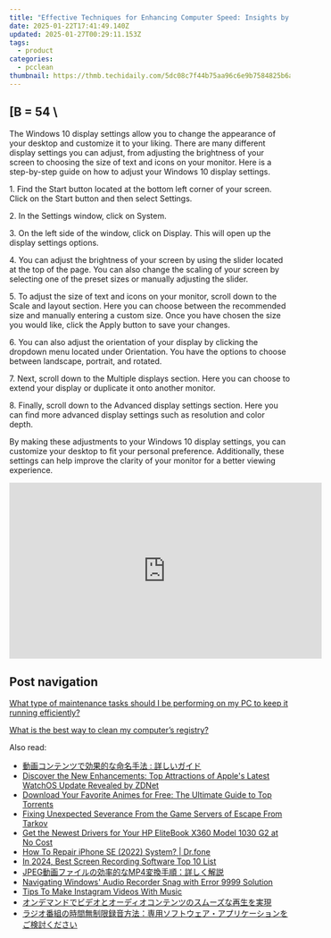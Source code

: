 ```yaml
---
title: "Effective Techniques for Enhancing Computer Speed: Insights by YL Software Experts"
date: 2025-01-22T17:41:49.140Z
updated: 2025-01-27T00:29:11.153Z
tags:
  - product
categories:
  - pcclean
thumbnail: https://thmb.techidaily.com/5dc08c7f44b75aa96c6e9b7584825b6a5a67a8f345c561509fddb26d5e877149.jpg
---
```


## \[B = 54 \

The Windows 10 display settings allow you to change the appearance of your desktop and customize it to your liking. There are many different display settings you can adjust, from adjusting the brightness of your screen to choosing the size of text and icons on your monitor. Here is a step-by-step guide on how to adjust your Windows 10 display settings. 

1\. Find the Start button located at the bottom left corner of your screen. Click on the Start button and then select Settings.

2\. In the Settings window, click on System.

3\. On the left side of the window, click on Display. This will open up the display settings options. 

4\. You can adjust the brightness of your screen by using the slider located at the top of the page. You can also change the scaling of your screen by selecting one of the preset sizes or manually adjusting the slider.

5\. To adjust the size of text and icons on your monitor, scroll down to the Scale and layout section. Here you can choose between the recommended size and manually entering a custom size. Once you have chosen the size you would like, click the Apply button to save your changes.

6\. You can also adjust the orientation of your display by clicking the dropdown menu located under Orientation. You have the options to choose between landscape, portrait, and rotated.

7\. Next, scroll down to the Multiple displays section. Here you can choose to extend your display or duplicate it onto another monitor.

8\. Finally, scroll down to the Advanced display settings section. Here you can find more advanced display settings such as resolution and color depth. 

By making these adjustments to your Windows 10 display settings, you can customize your desktop to fit your personal preference. Additionally, these settings can help improve the clarity of your monitor for a better viewing experience.

<!-- affiliate ads begin -->
<iframe width="560" height="315" src="https://www.youtube.com/embed/kx-Pb0otJCs?si=Mvr49yQVesmJA8-O" title="YouTube video player" frameborder="0" allow="accelerometer; autoplay; clipboard-write; encrypted-media; gyroscope; picture-in-picture; web-share" referrerpolicy="strict-origin-when-cross-origin" allowfullscreen></iframe>
<!-- affiliate ads end -->

## Post navigation

[What type of maintenance tasks should I be performing on my PC to keep it running efficiently?](https://tools.techidaily.com/pcclean/products/)

[What is the best way to clean my computer’s registry?](https://tools.techidaily.com/pcclean/products/)

<ins class="adsbygoogle"
     style="display:block"
     data-ad-format="autorelaxed"
     data-ad-client="ca-pub-7571918770474297"
     data-ad-slot="1223367746"></ins>

<ins class="adsbygoogle"
     style="display:block"
     data-ad-client="ca-pub-7571918770474297"
     data-ad-slot="8358498916"
     data-ad-format="auto"
     data-full-width-responsive="true"></ins>

<span class="atpl-alsoreadstyle">Also read:</span>
<div><ul>
<li><a href="https://win-hot.techidaily.com/iuwlleeuuplusocsplusodsplusodhuodsplusodhoobppluswkueaenoeahoobquwrvewqjeajiplusazlsa6ioipsplusoblplusobhoocroocpoodisi/"><u>動画コンテンツで効果的な命名手法 : 詳しいガイド</u></a></li>
<li><a href="https://techtrends.techidaily.com/discover-the-new-enhancements-top-attractions-of-apples-latest-watchos-update-revealed-by-zdnet/"><u>Discover the New Enhancements: Top Attractions of Apple's Latest WatchOS Update Revealed by ZDNet</u></a></li>
<li><a href="https://win-hot.techidaily.com/download-your-favorite-animes-for-free-the-ultimate-guide-to-top-torrents/"><u>Download Your Favorite Animes for Free: The Ultimate Guide to Top Torrents</u></a></li>
<li><a href="https://program-issues.techidaily.com/fixing-unexpected-severance-from-the-game-servers-of-escape-from-tarkov/"><u>Fixing Unexpected Severance From the Game Servers of Escape From Tarkov</u></a></li>
<li><a href="https://win-amazing.techidaily.com/get-the-newest-drivers-for-your-hp-elitebook-x360-model-1030-g2-at-no-cost/"><u>Get the Newest Drivers for Your HP EliteBook X360 Model 1030 G2 at No Cost</u></a></li>
<li><a href="https://blog-min.techidaily.com/how-to-repair-iphone-se-2022-system-drfone-by-drfone-ios-system-repair-ios-system-repair/"><u>How To Repair iPhone SE (2022) System? | Dr.fone</u></a></li>
<li><a href="https://desktop-recording.techidaily.com/in-2024-best-screen-recording-software-top-10-list/"><u>In 2024, Best Screen Recording Software Top 10 List</u></a></li>
<li><a href="https://win-hot.techidaily.com/jpegmp4/"><u>JPEG動画ファイルの効率的なMP4変換手順：詳しく解説</u></a></li>
<li><a href="https://windows11.techidaily.com/navigating-windows-audio-recorder-snag-with-error-9999-solution/"><u>Navigating Windows' Audio Recorder Snag with Error 9999 Solution</u></a></li>
<li><a href="https://extra-hints.techidaily.com/tips-to-make-instagram-videos-with-music/"><u>Tips To Make Instagram Videos With Music</u></a></li>
<li><a href="https://win-hot.techidaily.com/44kq44oz44oh44oe44oz44oj44gn44ot44oh44kq44go44kq44o844oh44kj44kq44kz44oz44og44oz44oe44gu44k544og44o844k644gq5yan55sf44ks5a6f54plusplus/"><u>オンデマンドでビデオとオーディオコンテンツのスムーズな再生を実現</u></a></li>
<li><a href="https://win-hot.techidaily.com/44op44k444kq55wq57we44gu5pmc6zat54sh5yi26zmq6yyy6zplusz5pa55rov77ya5bcc55so44k944ov44oi44km44kn44ki44o744ki44ox44oq44kx44o844k344on44oz44ks44gu5qsc6kio44gp482/"><u>ラジオ番組の時間無制限録音方法：専用ソフトウェア・アプリケーションをご検討ください</u></a></li>
</ul></div>

